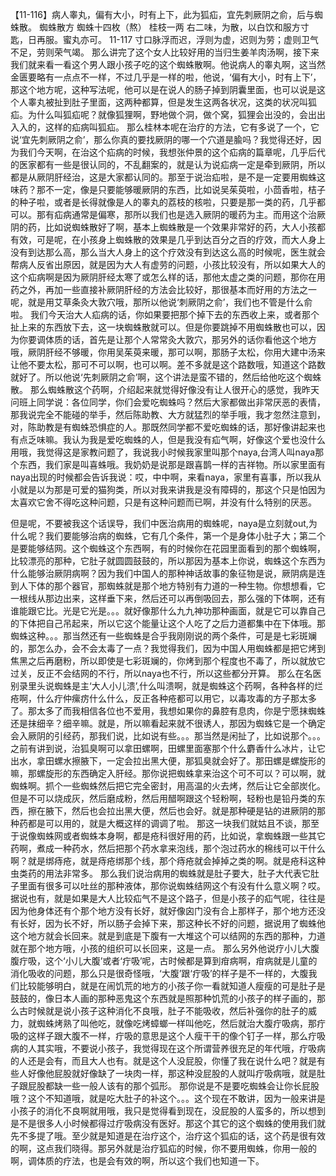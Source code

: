 【11-116】病人睾丸，偏有大小，时有上下，此为狐疝，宜先刺厥阴之俞，后与蜘蛛散。
蜘蛛散方
 蜘蛛十四枚（熬）  桂枝一两
右二味，为散，以白饮和服方寸匙，日再服。蜜丸亦可。
11-117 寸口脉浮而迟，浮则为虚，迟则为劳；虚则卫气不足，劳则荣气竭。
那么讲完了这个女人比较好用的当归生姜羊肉汤啊，接下来我们就来看一看这个男人跟小孩子吃的这个蜘蛛散啊。他说病人的睾丸啊，这当然金匮要略有一点点不一样，不过几乎是一样的啦，他说，‘偏有大小，时有上下’，那这个地方呢，这种写法呢，他可以是在说人的肠子掉到阴囊里面，也可以说是这个人睾丸被扯到肚子里面，这两种都算，但是发生这两各状况，这类的状况叫狐疝。为什么叫狐疝呢？就像狐狸啊，野地做个洞，做个窝，狐狸会出没的，会出出入入的，这样的疝病叫狐疝。
那么桂林本呢在治疗的方法，它有多说了一个，它说‘宜先刺厥阴之俞’，那么你真的要找厥阴的哪一个穴道是腧吗？我觉得还好，因为我们今天啊，在治这个疝病的时候，我想张仲景的这个疝病的篇章呢，几乎后代的医家都有一些是很认同的，不乱翻案的，就是认为说疝病一定是牵到厥阴，所以都是从厥阴肝经治，这是大家都认同的。那至于说治疝啦，是不是一定要用蜘蛛这味药？那不一定，像是只要能够暖厥阴的东西，比如说吴茱萸啦，小茴香啦，桔子的种子啦，或者是长得就像是人的睾丸的荔枝的核啦，只要是那一类的药，几乎都可以。那有疝病通常是偏寒，那所以我们也是选入厥阴的暖药为主。而用这个治厥阴的药，比如说蜘蛛散好了啊，基本上蜘蛛散是一个效果非常好的药，大人小孩都有效，可是呢，在小孩身上蜘蛛散的效果是几乎到达百分之百的疗效，而大人身上没有到达那么高，那么当大人身上的这个疗效没有到达这么高的时候呢，医生就会帮病人反省出原因，就是因为大人有虚劳的问题，小孩比较没有，所以如果大人的这个疝病啊是因为厥阴肝经太寒了或怎么样的话，那他太虚之类的问题，那你在用药之外，再加一些直接补厥阴肝经的方法会比较好，那很基本而好用的方法之一呢，就是用艾草条灸大敦穴哦，那所以他说‘刺厥阴之俞’，我们也不管是什么俞啦。
我们今天治大人疝病的话，你如果要把那个掉下去的东西收上来，或者那个扯上来的东西放下去，这一块蜘蛛散就可以。但是你要跳掉不用蜘蛛散也可以，因为你要调体质的话，首先是让那个人常常灸大敦穴，那另外的话你看他这个地方哦，厥阴肝经不够暖，你用吴茱萸来暖，那可以啊，那肠子太松，你用大建中汤来让他不要太松，那可不可以啊，也可以啊。差不多就是这个路数哦，知道这个路数就好了。所以他说‘先刺厥阴之俞’啊，这个讲法是蛮不错的，然后给他吃这个蜘蛛散。
那么蜘蛛散这个药啊，介绍起来就觉得好像没有让人很开心的感觉，我昨天问班上同学说：各位同学，你们会爱吃蜘蛛吗？然后大家都做出非常厌恶的表情，那我说完全不能碰的举手，然后陈助教、大方就猛烈的举手哦，我才忽然注意到，对，陈助教是有蜘蛛恐惧症的人。那既然同学都不爱吃蜘蛛的话，那好像讲起来也有点乏味嘛。我认为我是爱吃蜘蛛的人，但是我没有疝气啊，好像这个爱也没什么用哦，我觉得这是家教问题了，我说我小时候我家里叫那个naya,台湾人叫naya那个东西，我们家是叫喜蛛哦。我奶奶是说那是跟喜鹊一样的吉祥物。所以家里面有naya出现的时候都会告诉我说：哎，中中啊，来看naya，家里有喜事，所以我从小就是以为那是可爱的猫狗类，所以对我来讲我是没有障碍的，那这个只是怕因为太喜欢它舍不得吃这种问题，只是有这种问题而已啊，并没有什么特别的厌恶。

但是呢，不要被我这个话误导，我们中医治病用的蜘蛛呢，naya是立刻就out,为什么呢？我们要能够治病的蜘蛛，它有几个条件，第一个是身体小肚子大；第二个是要能够结网。这个蜘蛛这个东西啊，有的时候你在花园里面看到的那个蜘蛛啊，比较漂亮的那种，它肚子就圆圆鼓鼓的，所以那因为基本上你说，蜘蛛这个东西为什么能够治厥阴病啊？因为我们中国人的那种神话故事的象征物是说，厥阴病是连到人下体的那个器官，那蜘蛛就是那个地方特别有力道的一种生物。你想想看，它一根线从那边出来，这样垂下来，然后还可以再倒吸回去，那么强的下体啊，还有谁能跟它比。光是它光是。。。就好像那什么九九神功那种画面，就是它可以靠自己的下体把自己吊起来，所以它这个能量让这个人吃了之后力道都集中在下体哦。那蜘蛛这种。。。那当然还有一些蜘蛛是合乎我刚刚说的两个条件，可是是七彩斑斓的，那怎么办，会不会太毒了一点？我觉得我们，因为中国人用蜘蛛都是把它烤到焦黑之后再磨粉，所以即使是七彩斑斓的，你烤到那个程度也不毒了，所以就放它过关，反正不会结网的不行，所以naya也不行，所以这些都分开算。
那么在名医别录里头说蜘蛛是主‘大人小儿溃’,什么叫溃啊，就是蜘蛛这个药啊，各种各样的烂疮啊，什么疔仲瘰疠什么什么，反正各种疮都可以用它，以毒攻毒的方子那太多了。那太多了而我相信各位也不爱用，我想如果你的鼻腔有息肉，你是宁愿抹蜘蛛还是抹细辛？细辛嘛。就是，所以嘛看起来就不很诱人，那因为蜘蛛它是一个确定会入厥阴的引经药，那我们说，比如说有些。。。那当然是闲扯了，比如说那个。。。之前有讲到说，治狐臭啊可以拿田螺啊，田螺里面塞那个什么麝香什么冰片，让它出水，拿田螺水擦腋下，一定会拉出黑大便，那狐臭就会好了。那田螺是螺旋形的嘛，那螺旋形的东西确定入肝经。那你说把蜘蛛拿来治这个可不可以？可以啊，就蜘蛛啊。抓个一些蜘蛛然后把它完全密封，用高温的火去烤，然后让它全部炭化。但是不可以烧成灰，然后磨成粉，然后用醋啊跟这个轻粉啊，轻粉也是铅丹类的东西，擦在腋下，然后也会拉出黑大便，然后也会好。就是那种硬是钻的进厥阴的那种药都是可以用的，就是大概这样的调调了啦。
那这一块我们就姑且不谈，那至于说像蜘蛛网或者蜘蛛本身啊，都是疮科很好用的药，比如说，拿蜘蛛跟一些其它药啊，煮成一种药水，然后把那个药水拿来泡线，那个泡过药水的棉线可以干什么啊？就是绑痔疮，就是痔疮绑那个线，那个痔疮就会掉掉之类的啊。就是疮科这种虫类药的用法非常多。
那么我们说治病用的蜘蛛就是肚子要大，肚子大代表它肚子里面有很多可以吐丝的那种液体，那你说蜘蛛结网这个有没有什么意义啊？哎。据说也有，就是如果是大人比较疝气不是这个路子，但是小孩子的疝气呢，往往是因为他身体还有个那个地方没有长好，就好像囟门没有合上那样子，那个地方还没有长好，因为长不好，所以肠子会掉下来，那这种长不好的问题，据说用了蜘蛛他这个地方就会长回来。就是到底是下腹有一大堆这个可以结网的东西的那种，力道就在那个地方哦，小孩的组织可以长回来，这是一点。
那么另外他说疗小儿大腹腹疔吸，这个‘小儿大腹’或者‘疔吸’呢，古时候都是算到疳病啊，疳病就是儿童的消化吸收的问题，那么只是很奇怪哦，‘大腹’跟‘疔吸’的样子是不一样的，大腹我们比较能够明白，就是在闹饥荒的地方的小孩子你一看就知道人瘦瘦的可是肚子是鼓鼓的，像日本人画的那种恶鬼这个东西就是照那种饥荒的小孩子的样子画的，那么古时候就是说小孩子这种消化不良哦，肚子不能吸收，然后补强你的肚子的威力，就蜘蛛烤熟了叫他吃，就像吃烤蟑螂一样叫他吃，然后就治大腹疔吸病，那疔吸的这样子跟大腹不一样，疔吸的意思是这个人瘦干干的像个钉子一样，那么疔吸病的人其实哦，不要说小孩子，我觉得现在这个所谓营养很充足的年代哦，疔吸病的人还是会有，而且大人也有。就是这个人没屁股，你懂了我在说什么吧？就是有些人好像他屁股就好像缺了一块肉一样，那这种没屁股的人就叫疔吸病哦，就是肚子跟屁股都缺一些一般人该有的那个弧形。
那你说是不是要吃蜘蛛会让你长屁股哦？这个不知道哦，就是吃大肚子的补这个。。。这个现在不敢讲，因为一般来讲是小孩子的消化不良啊就用哦，我只是觉得看到现在，没屁股的人蛮多的，所以想到是不是很多人小时候都得过疔吸病没有医好。那这个其它的这个蜘蛛的使用我们就先不多提了哦。至少就是知道是在治疗这个，治疗这个狐疝的话，这个药是很有效的啊，这点我们晓得。那另外就是治疗狐疝的时候，你不要用蜘蛛，你用一般的啊，调体质的疗法，也是会有效的啊，所以这个我们也知道一下。
